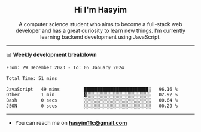 <h2 align="center">Hi I'm Hasyim</h2>

<p align="center">A computer science student who aims to become a full-stack web developer and has a great curiosity to learn new things. I’m currently learning backend development using JavaScript.</p>

<!--![Anurag's GitHub stats](https://github-readme-stats-one-pink-11.vercel.app/api?username=hasyimashari&show_icons=true&theme=transparent&hide=contribs,prs)-->

---

📊 **Weekly development breakdown**

<!--START_SECTION:waka-->

```txt
From: 29 December 2023 - To: 05 January 2024

Total Time: 51 mins

JavaScript   49 mins         ████████████████████████░   96.16 %
Other        1 min           ▓░░░░░░░░░░░░░░░░░░░░░░░░   02.92 %
Bash         0 secs          ░░░░░░░░░░░░░░░░░░░░░░░░░   00.64 %
JSON         0 secs          ░░░░░░░░░░░░░░░░░░░░░░░░░   00.29 %
```

<!--END_SECTION:waka-->

---

- You can reach me on **hasyim11c@gmail.com**
